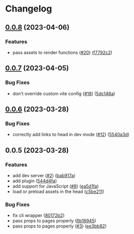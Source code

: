 # Changelog

## [0.0.8](https://github.com/ascorbic/impala/compare/core-v0.0.7...core-v0.0.8) (2023-04-06)


### Features

* pass assets to render functions ([#20](https://github.com/ascorbic/impala/issues/20)) ([f7792c2](https://github.com/ascorbic/impala/commit/f7792c2a426357b1d16993b878589e638ec68df8))

## [0.0.7](https://github.com/ascorbic/impala/compare/core-v0.0.6...core-v0.0.7) (2023-04-05)


### Bug Fixes

* don't override custom vite config ([#18](https://github.com/ascorbic/impala/issues/18)) ([5dc148a](https://github.com/ascorbic/impala/commit/5dc148aba2575e11fd83d2730d14d0c8ad9fb926))

## [0.0.6](https://github.com/ascorbic/impala/compare/core-v0.0.5...core-v0.0.6) (2023-03-28)


### Bug Fixes

* correctly add links to head in dev mode ([#12](https://github.com/ascorbic/impala/issues/12)) ([5540a3d](https://github.com/ascorbic/impala/commit/5540a3d54edb608bba33e4023650e3eef63e3493))

## 0.0.5 (2023-03-28)


### Features

* add dev server ([#2](https://github.com/ascorbic/impala/issues/2)) ([bab917a](https://github.com/ascorbic/impala/commit/bab917a28df70d9df691f7d1db61bf6e140b7acb))
* add plugin ([544d4fa](https://github.com/ascorbic/impala/commit/544d4fa27d8e5eac8eb2858c8900c8cc7ce44755))
* add support for JavaScript ([#8](https://github.com/ascorbic/impala/issues/8)) ([ea5d1fa](https://github.com/ascorbic/impala/commit/ea5d1fa59623ae70c3ead2b58d5076e5d6605c74))
* load or preload assets in the head ([c5be211](https://github.com/ascorbic/impala/commit/c5be211614a712893e4a9c356850623683bf964d))


### Bug Fixes

* fix cli wrapper ([80172b2](https://github.com/ascorbic/impala/commit/80172b2cdc146ae2b248b79f20eb4cd98ea89b40))
* pass props to pages properly ([6b18945](https://github.com/ascorbic/impala/commit/6b189453d821ad85fdf828f5d270c754fecb0b26))
* pass props to pages properly ([#3](https://github.com/ascorbic/impala/issues/3)) ([ee3bb82](https://github.com/ascorbic/impala/commit/ee3bb8279987dcdd0655ef02a53bad883ee3413a))
